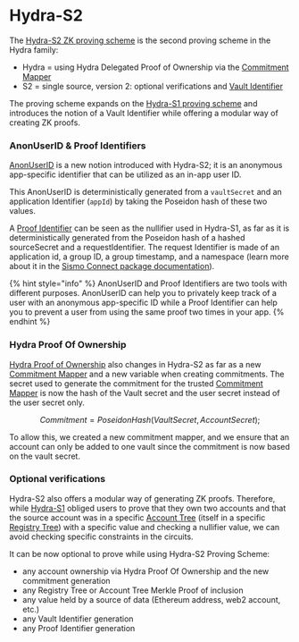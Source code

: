 # Hydra-S2

The [Hydra-S2 ZK proving scheme](https://github.com/sismo-core/hydra-s2-zkps) is the second proving scheme in the Hydra family:

* Hydra = using Hydra Delegated Proof of Ownership via the [Commitment Mapper](../commitment-mapper.md)
* S2 = single source, version 2: optional verifications and [Vault Identifier](../vault-and-proof-identifiers.md)

The proving scheme expands on the [Hydra-S1 proving scheme](hydra-s1.md) and introduces the notion of a Vault Identifier while offering a modular way of creating ZK proofs.

### AnonUserID & Proof Identifiers

[AnonUserID](../vault-and-proof-identifiers.md) is a new notion introduced with Hydra-S2; it is an anonymous app-specific identifier that can be utilized as an in-app user ID.

This AnonUserID is deterministically generated from a `vaultSecret` and an application Identifier (`appId`) by taking the Poseidon hash of these two values.&#x20;

A [Proof Identifier](../vault-and-proof-identifiers.md) can be seen as the nullifier used in Hydra-S1, as far as it is deterministically generated from the Poseidon hash of a hashed sourceSecret and a requestIdentifier. The request Identifier is made of an application id, a group ID, a group timestamp, and a namespace (learn more about it in the [Sismo Connect package documentation](../../technical-documentation/sismo-connect/)).

{% hint style="info" %}
AnonUserID and Proof Identifiers are two tools with different purposes. AnonUserID can help you to privately keep track of a user with an anonymous app-specific ID while a Proof Identifier can help you to prevent a user from using the same proof two times in your app.
{% endhint %}

### Hydra Proof Of Ownership

[Hydra Proof of Ownership](./) also changes in Hydra-S2 as far as a new [Commitment Mapper](../commitment-mapper.md) and a new variable when creating commitments. The secret used to generate the commitment for the trusted [Commitment Mapper](../commitment-mapper.md) is now the hash of the Vault secret and the user secret instead of the user secret only.

$$
Commitment = PoseidonHash(VaultSecret, AccountSecret);
$$

To allow this, we created a new commitment mapper, and we ensure that an account can only be added to one vault since the commitment is now based on the vault secret.&#x20;

### Optional verifications

Hydra-S2 also offers a modular way of generating ZK proofs. Therefore, while [Hydra-S1](hydra-s1.md) obliged users to prove that they own two accounts and that the source account was in a specific [Account Tree](../accounts-registry-tree.md) (itself in a specific [Registry Tree](../accounts-registry-tree.md)) with a specific value and checking a nullifier value, we can avoid checking specific constraints in the circuits.&#x20;

It can be now optional to prove while using Hydra-S2 Proving Scheme:

* any account ownership via Hydra Proof Of Ownership and the new commitment generation
* any Registry Tree or Account Tree Merkle Proof of inclusion
* any value held by a source of data (Ethereum address, web2 account, etc.)
* any Vault Identifier generation
* any Proof Identifier generation
